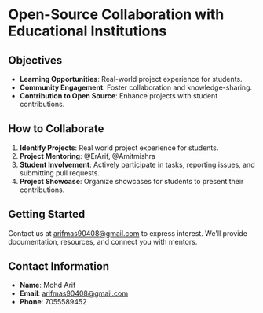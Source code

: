 # Open-Source Collaboration with Educational Institutions

## Objectives
- **Learning Opportunities**: Real-world project experience for students.
- **Community Engagement**: Foster collaboration and knowledge-sharing.
- **Contribution to Open Source**: Enhance projects with student contributions.

## How to Collaborate
1. **Identify Projects**: Real world project experience for students.
2. **Project Mentoring**: @ErArif, @Amitmishra
3. **Student Involvement**: Actively participate in tasks, reporting issues, and submitting pull requests.
4. **Project Showcase**: Organize showcases for students to present their contributions.

## Getting Started
Contact us at arifmas90408@gmail.com to express interest. We'll provide documentation, resources, and connect you with mentors.

## Contact Information
- **Name**: Mohd Arif
- **Email**: arifmas90408@gmail.com
- **Phone**: 7055589452
